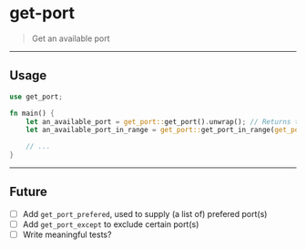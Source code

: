 # get-port
> Get an available port

---

## Usage

```rust
use get_port;

fn main() {
    let an_available_port = get_port::get_port().unwrap(); // Returns the first available port in default range
    let an_available_port_in_range = get_port::get_port_in_range(get_port::Range { min: 5000, max: 6000 }).unwrap(); // Returns the first available port in speciefied range

    // ...
}
```

---

## Future
* [ ] Add `get_port_prefered`, used to supply (a list of) prefered port(s)
* [ ] Add `get_port_except` to exclude certain port(s)
* [ ] Write meaningful tests?

